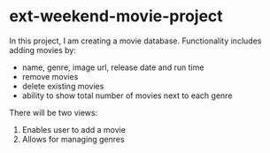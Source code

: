# ext-weekend-movie-project

In this project, I am creating a movie database. 
Functionality includes adding movies by:
- name, genre, image url, release date and run time
- remove movies
- delete existing movies
- ability to show total number of movies next to each genre

There will be two views:
1. Enables user to add a movie
2. Allows for managing genres